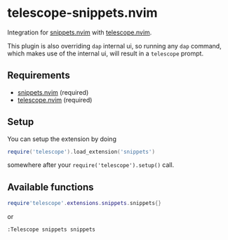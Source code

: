 # telescope-snippets.nvim

Integration for [snippets.nvim](https://github.com/norcalli/snippets.nvim) with [telescope.nvim](https://github.com/nvim-telescope/telescope.nvim).

This plugin is also overriding `dap` internal ui, so running any `dap` command, which makes use of the internal ui, will result in a `telescope` prompt.

## Requirements

- [snippets.nvim](https://github.com/norcalli/snippets.nvim) (required)
- [telescope.nvim](https://github.com/nvim-telescope/telescope.nvim) (required)

## Setup

You can setup the extension by doing

```lua
require('telescope').load_extension('snippets')
```

somewhere after your `require('telescope').setup()` call.

## Available functions

```lua
require'telescope'.extensions.snippets.snippets{}
```

or

```vim
:Telescope snippets snippets
```
